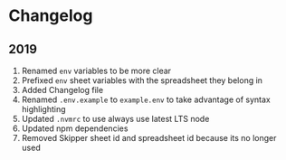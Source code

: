 # Changelog

## 2019
1. Renamed `env` variables to be more clear
1. Prefixed `env` sheet variables with the spreadsheet they belong in
1. Added Changelog file
1. Renamed `.env.example` to `example.env` to take advantage of syntax highlighting
1. Updated `.nvmrc` to use always use latest LTS node
1. Updated npm dependencies
1. Removed Skipper sheet id and spreadsheet id because its no longer used